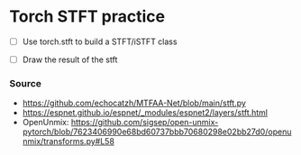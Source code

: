 # Torch STFT practice

- [ ] Use torch.stft to build a STFT/iSTFT class 
- [ ] Draw the result of the stft


### Source

- https://github.com/echocatzh/MTFAA-Net/blob/main/stft.py
- https://espnet.github.io/espnet/_modules/espnet2/layers/stft.html
- OpenUnmix: https://github.com/sigsep/open-unmix-pytorch/blob/7623406990e68bd60737bbb70680298e02bb27d0/openunmix/transforms.py#L58